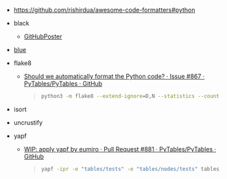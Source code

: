 - https://github.com/rishirdua/awesome-code-formatters#python

- black
  
  - [GitHubPoster](https://github.com/yihong0618/GitHubPoster)

- [blue](https://blue.readthedocs.io/en/latest/)

- flake8
  
  - [Should we automatically format the Python code? · Issue #867 · PyTables/PyTables · GitHub](https://github.com/PyTables/PyTables/issues/867)
    
    > ```bash
    > python3 -m flake8 --extend-ignore=D,N --statistics --count tables
    > ```

- isort

- uncrustify

- yapf
  
  - [WIP: apply yapf by eumiro · Pull Request #881 · PyTables/PyTables · GitHub](https://github.com/PyTables/PyTables/pull/881)
    
    > ```bash
    > yapf -ipr -e "tables/tests" -e "tables/nodes/tests" tables/
    > ```
